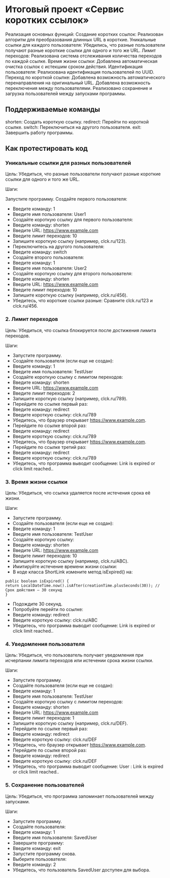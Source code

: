 # Итоговый проект «Сервис коротких ссылок»

Реализация основных функций:
Создание коротких ссылок: Реализован алгоритм для преобразования длинных URL в короткие.
Уникальные ссылки для каждого пользователя: Убедились, что разные пользователи получают разные короткие ссылки для одного и того же URL.
Лимит переходов: Реализована система отслеживания количества переходов по каждой ссылке.
Время жизни ссылки: Добавлена автоматическая очистка ссылок с истекшим сроком действия.
Идентификация пользователя: Реализована идентификация пользователей по UUID.
Переход по короткой ссылке: Добавлена возможность автоматического перенаправления на оригинальный URL.
Добавлена возможность переключения между пользователями.
Реализовано сохранение и загрузка пользователей между запусками программы.

## Поддерживаемые команды

shorten: Создать короткую ссылку.
redirect: Перейти по короткой ссылке.
switch: Переключиться на другого пользователя.
exit: Завершить работу программы.

## Как протестировать код

### Уникальные ссылки для разных пользователей

Цель: Убедиться, что разные пользователи получают разные короткие ссылки для одного и того же URL.

Шаги:

Запустите программу.
Создайте первого пользователя:
- Введите команду: 1
- Введите имя пользователя: User1
- Создайте короткую ссылку для первого пользователя:
- Введите команду: shorten
- Введите URL: https://www.example.com
- Введите лимит переходов: 10
- Запишите короткую ссылку (например, clck.ru/123).
- Переключитесь на другого пользователя:
- Введите команду: switch
- Создайте второго пользователя:
- Введите команду: 1
- Введите имя пользователя: User2
- Создайте короткую ссылку для второго пользователя:
- Введите команду: shorten
- Введите URL: https://www.example.com
- Введите лимит переходов: 10
- Запишите короткую ссылку (например, clck.ru/456).
- Убедитесь, что короткие ссылки разные:
Сравните clck.ru/123 и clck.ru/456.
### 2. Лимит переходов

Цель: Убедиться, что ссылка блокируется после достижения лимита переходов.

Шаги:

- Запустите программу.
- Создайте пользователя (если еще не создан):
- Введите команду: 1
- Введите имя пользователя: TestUser
- Создайте короткую ссылку с лимитом переходов:
- Введите команду: shorten
- Введите URL: https://www.example.com
- Введите лимит переходов: 2
- Запишите короткую ссылку (например, clck.ru/789).
- Перейдите по ссылке первый раз:
- Введите команду: redirect
- Введите короткую ссылку: clck.ru/789
- Убедитесь, что браузер открывает https://www.example.com.
- Перейдите по ссылке второй раз:
- Введите команду: redirect
- Введите короткую ссылку: clck.ru/789
- Убедитесь, что браузер открывает https://www.example.com.
- Перейдите по ссылке третий раз:
- Введите команду: redirect
- Введите короткую ссылку: clck.ru/789
- Убедитесь, что программа выводит сообщение: Link is expired or click limit reached..
### 3. Время жизни ссылки

Цель: Убедиться, что ссылка удаляется после истечения срока её жизни.

Шаги:

- Запустите программу.
- Создайте пользователя (если еще не создан):
- Введите команду: 1
- Введите имя пользователя: TestUser
- Создайте короткую ссылку:
- Введите команду: shorten
- Введите URL: https://www.example.com
- Введите лимит переходов: 10
- Запишите короткую ссылку (например, clck.ru/ABC).
- Имитируйте истечение времени жизни ссылки:
- В коде класса ShortLink измените метод isExpired() на:
```
public boolean isExpired() {
return LocalDateTime.now().isAfter(creationTime.plusSeconds(30)); // Срок действия — 30 секунд
} 
```
- Подождите 30 секунд.
- Попробуйте перейти по ссылке:
- Введите команду: redirect
- Введите короткую ссылку: clck.ru/ABC
- Убедитесь, что программа выводит сообщение: Link is expired or click limit reached..
### 4. Уведомления пользователя

Цель: Убедиться, что пользователь получает уведомления при исчерпании лимита переходов или истечении срока жизни ссылки.

Шаги:

- Запустите программу.
- Создайте пользователя (если еще не создан):
- Введите команду: 1
- Введите имя пользователя: TestUser
- Создайте короткую ссылку с лимитом переходов:
- Введите команду: shorten
- Введите URL: https://www.example.com
- Введите лимит переходов: 1
- Запишите короткую ссылку (например, clck.ru/DEF).
- Перейдите по ссылке первый раз:
- Введите команду: redirect
- Введите короткую ссылку: clck.ru/DEF
- Убедитесь, что браузер открывает https://www.example.com.
- Перейдите по ссылке второй раз:
- Введите команду: redirect
- Введите короткую ссылку: clck.ru/DEF
- Убедитесь, что программа выводит сообщение: User <UUID>: Link is expired or click limit reached..
### 5. Сохранение пользователей

Цель: Убедиться, что программа запоминает пользователей между запусками.

Шаги:

- Запустите программу.
- Создайте пользователя:
- Введите команду: 1
- Введите имя пользователя: SavedUser
- Завершите программу:
- Введите команду: exit
- Запустите программу снова.
- Выберите пользователя:
- Введите команду: 2
- Убедитесь, что пользователь SavedUser доступен для выбора.